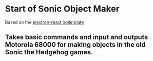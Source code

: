 # Start of Sonic Object Maker

Based on the [electron-react boilerplate](https://electron-react-boilerplate.js.org)

## Takes basic commands and input and outputs Motorola 68000 for making objects in the old Sonic the Hedgehog games.
